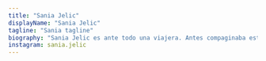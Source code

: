 ```yaml
---
title: "Sania Jelic"
displayName: "Sania Jelic"
tagline: "Sania tagline"
biography: "Sania Jelic es ante todo una viajera. Antes compaginaba esta pasión con sus trabajos en el sector turístico en empresas e instituciones como Amadeus o la Oficina de Turismo de Croacia. Ahora, recién jubilada, recorre el mundo descubriendo sus posibilidades para los viajeros del segmento Silver."
instagram: sania.jelic
---
```



